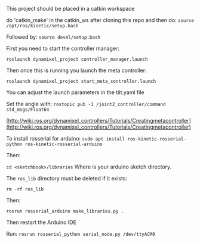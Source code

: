 This project should be placed in a catkin workspace

do 'catkin\_make' in the catkin_ws after cloning this repo
and then do: 
`source /opt/ros/kinetic/setup.bash`

Followed by:
`source devel/setup.bash`

First you need to start the controller manager:

`roslaunch dynamixel_project controller_manager.launch`

Then once this is running you launch the meta controller:

`roslaunch dynamixel_project start_meta_controller.launch`

You can adjust the launch parameters in the tilt.yaml file


Set the angle with:
`rostopic pub -1 /joint2_controller/command std_msgs/Float64`

[http://wiki.ros.org/dynamixel_controllers/Tutorials/Creatingmetacontroller](http://wiki.ros.org/dynamixel_controllers/Tutorials/Creatingmetacontroller)

To install rosserial for arduino:
`sudo apt install ros-kinetic-rosserial-python ros-kinetic-rosserial-arduino`

Then:

`cd <sketchbook>/libraries`
Where <sketchbook> is your arduino sketch directory. 

The `ros_lib` directory must be deleted if it exists:

`rm -rf ros_lib`

Then:

`rosrun rosserial_arduino make_libraries.py .`

Then restart the Arduino IDE

Run:
`rosrun rosserial_python serial_node.py /dev/ttyACM0`
